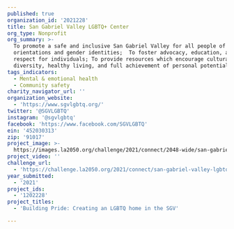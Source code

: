 ```yaml
---
published: true
organization_id: '2021228'
title: San Gabriel Valley LGBTQ+ Center
org_type: Nonprofit
org_summary: >-
  To promote a safe and inclusive San Gabriel Valley for all people of all
  orientations and gender identities; ​ To foster advocacy, education, and
  respect for individuals; To provide resources which encourage cultural
  diversity, healthy living, and full achievement of personal potential
tags_indicators:
  - Mental & emotional health
  - Community safety
charity_navigator_url: ''
organization_website:
  - 'https://www.sgvlgbtq.org/'
twitter: '@SGVLGBTQ'
instagram: '@sgvlgbtq'
facebook: 'https://www.facebook.com/SGVLGBTQ'
ein: '452030313'
zip: '91017'
project_image: >-
  https://images.la2050.org/challenge/2021/connect/2048-wide/san-gabriel-valley-lgbtq-center.jpg
project_video: ''
challenge_url:
  - 'https://challenge.la2050.org/2021/connect/san-gabriel-valley-lgbtq-center/'
year_submitted:
  - '2021'
project_ids:
  - '1202228'
project_titles:
  - 'Building Pride: Creating an LGBTQ home in the SGV'

---
```

